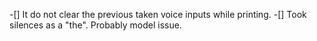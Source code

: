 -[] It do not clear the previous taken voice inputs while printing.
-[] Took silences as a "the". Probably model issue.